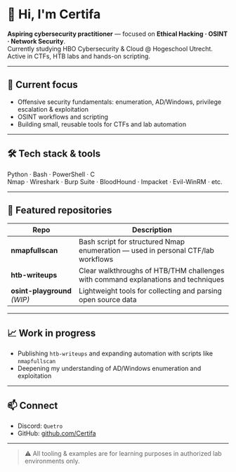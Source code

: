 # 👋 Hi, I'm Certifa

**Aspiring cybersecurity practitioner** — focused on **Ethical Hacking · OSINT · Network Security**.  
Currently studying HBO Cybersecurity & Cloud @ Hogeschool Utrecht. Active in CTFs, HTB labs and hands-on scripting.

---

## 🔭 Current focus
- Offensive security fundamentals: enumeration, AD/Windows, privilege escalation & exploitation  
- OSINT workflows and scripting  
- Building small, reusable tools for CTFs and lab automation

---

## 🛠 Tech stack & tools
Python · Bash · PowerShell · C  
Nmap · Wireshark · Burp Suite · BloodHound · Impacket · Evil-WinRM · etc.

---

## 📌 Featured repositories
| Repo | Description |
|------|-------------|
| **nmapfullscan** | Bash script for structured Nmap enumeration — used in personal CTF/lab workflows |
| **htb-writeups** | Clear walkthroughs of HTB/THM challenges with command explanations and techniques |
| **osint-playground** *(WIP)* | Lightweight tools for collecting and parsing open source data |

---

## 📈 Work in progress
- Publishing `htb-writeups` and expanding automation with scripts like `nmapfullscan`  
- Deepening my understanding of AD/Windows enumeration and exploitation

---

## 📫 Connect
- Discord: `Quetro`
- GitHub: [github.com/Certifa](https://github.com/Certifa)

---

> ⚠️ All tooling & examples are for learning purposes in authorized lab environments only.
